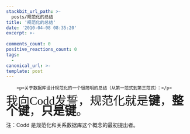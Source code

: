 ```yaml
---
stackbit_url_path: >-
  posts/规范化的总结
title: '规范化的总结'
date: '2010-04-08 08:35:20'
excerpt: >-
  
comments_count: 0
positive_reactions_count: 0
tags: 
  - 
canonical_url: >-
template: post
---
```


        <p>关于数据库设计规范化的一个很简明的总结（从第一范式到第三范式）：</p>
<p style="line-height: 2em;"><span style="font-size: xx-large; "><span style="font-family: 楷体_GB2312; ">我向Codd发誓，规范化就是<strong>键</strong>，<strong>整个键</strong>，<strong>只是键</strong>。</span></span></p>
<p>注：Codd 是规范化和关系数据库这个概念的最初提出者。</p>
<p>&nbsp;</p>
      